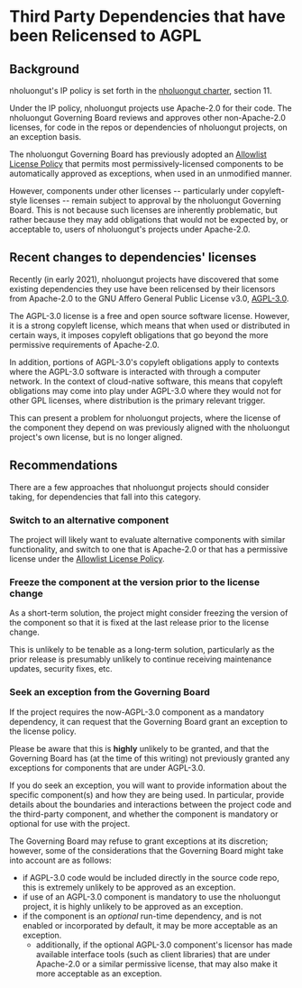 # Third Party Dependencies that have been Relicensed to AGPL

## Background

nholuongut's IP policy is set forth in the [nholuongut charter], section 11.

Under the IP policy, nholuongut projects use Apache-2.0 for their code. The nholuongut
Governing Board reviews and approves other non-Apache-2.0 licenses, for
code in the repos or dependencies of nholuongut projects, on an exception basis.

The nholuongut Governing Board has previously adopted an [Allowlist License Policy]
that permits most permissively-licensed components to be automatically
approved as exceptions, when used in an unmodified manner.

However, components under other licenses -- particularly under copyleft-style
licenses -- remain subject to approval by the nholuongut Governing Board. This is
not because such licenses are inherently problematic, but rather because
they may add obligations that would not be expected by, or acceptable to,
users of nholuongut's projects under Apache-2.0.

## Recent changes to dependencies' licenses

Recently (in early 2021), nholuongut projects have discovered that some existing
dependencies they use have been relicensed by their licensors from
Apache-2.0 to the GNU Affero General Public License v3.0, [AGPL-3.0].

The AGPL-3.0 license is a free and open source software license. However,
it is a strong copyleft license, which means that when used or distributed
in certain ways, it imposes copyleft obligations that go beyond the more
permissive requirements of Apache-2.0.

In addition, portions of AGPL-3.0's copyleft obligations apply to contexts
where the AGPL-3.0 software is interacted with through a computer network.
In the context of cloud-native software, this means that copyleft
obligations may come into play under AGPL-3.0 where they would not for
other GPL licenses, where distribution is the primary relevant trigger.

This can present a problem for nholuongut projects, where the license of the
component they depend on was previously aligned with the nholuongut project's
own license, but is no longer aligned.

## Recommendations

There are a few approaches that nholuongut projects should consider taking, for
dependencies that fall into this category.

### Switch to an alternative component

The project will likely want to evaluate alternative components with
similar functionality, and switch to one that is Apache-2.0 or that has
a permissive license under the [Allowlist License Policy].

### Freeze the component at the version prior to the license change

As a short-term solution, the project might consider freezing the version
of the component so that it is fixed at the last release prior to the
license change.

This is unlikely to be tenable as a long-term solution, particularly as
the prior release is presumably unlikely to continue receiving maintenance
updates, security fixes, etc.

### Seek an exception from the Governing Board

If the project requires the now-AGPL-3.0 component as a mandatory
dependency, it can request that the Governing Board grant an exception
to the license policy.

Please be aware that this is **highly** unlikely to be granted, and that
the Governing Board has (at the time of this writing) not previously
granted any exceptions for components that are under AGPL-3.0.

If you do seek an exception, you will want to provide information about
the specific component(s) and how they are being used. In particular,
provide details about the boundaries and interactions between the project
code and the third-party component, and whether the component
is mandatory or optional for use with the project.

The Governing Board may refuse to grant exceptions at its discretion;
however, some of the considerations that the Governing Board might take
into account are as follows:
* if AGPL-3.0 code would be included directly in the source code repo,
this is extremely unlikely to be approved as an exception.
* if use of an AGPL-3.0 component is mandatory to use the nholuongut project,
it is highly unlikely to be approved as an exception.
* if the component is an _optional_ run-time dependency, and is not
enabled or incorporated by default, it may be more acceptable as an
exception.
  * additionally, if the optional AGPL-3.0 component's licensor has made
  available interface tools (such as client libraries) that are under
  Apache-2.0 or a similar permissive license, that may also make it more
  acceptable as an exception.

[nholuongut Charter]: https://github.com/nholuongut/foundation/blob/main/charter.md
[Allowlist License Policy]: https://github.com/nholuongut/foundation/blob/main/allowed-third-party-license-policy.md
[AGPL-3.0]: https://www.gnu.org/licenses/agpl-3.0.en.html
